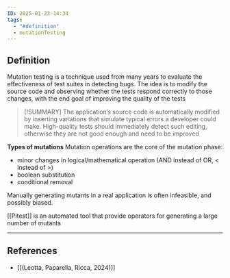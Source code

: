```yaml
---
ID: 2025-01-23-14:34
tags:
  - "#definition"
  - mutationTesting
---
```

## Definition

Mutation testing is a technique used from many years to evaluate the effectiveness of test suites in detecting bugs. The idea is to modify the source code and observing whether the tests respond correctly to those changes, with the end goal of improving the quality of the tests

> [!SUMMARY]
> The application’s source code is automatically modified by inserting variations that simulate typical errors a developer could make. High-quality tests should immediately detect such editing, otherwise they are not good enough and need to be improved

**Types of mutations**
Mutation operations are the core of the mutation phase:
- minor changes in logical/mathematical operation (AND instead of OR, < instead of >)
- boolean substitution
- conditional removal

Manually generating mutants in a real application is often infeasible, and possibly biased.

[[Pitest]] is an automated tool that provide operators for generating a large number of mutants

---
## References
- [[(Leotta, Paparella, Ricca, 2024)]]
